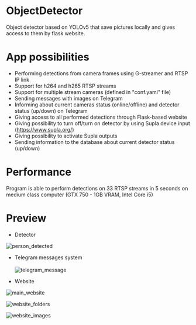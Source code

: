 # ObjectDetector
Object detector based on YOLOv5 that save pictures locally and gives access to them by flask website.

# App possibilities
- Performing detections from camera frames using G-streamer and RTSP IP link
- Support for h264 and h265 RTSP streams
- Support for multiple stream cameras (defined in "conf.yaml" file)
- Sending messages with images on Telegram
- Informing about current cameras status (online/offline) and detector status (up/down) on Telegram
- Giving access to all performed detections through Flask-based website
- Giving possibility to turn off/turn on detector by using Supla device input (https://www.supla.org/)
- Giving possibility to activate Supla outputs
- Sending information to the database about current detector status (up/down)

# Performance
Program is able to perform detections on 33 RTSP streams in 5 seconds on medium class computer (GTX 750 - 1GB VRAM, Intel Core i5)

# Preview
- Detector

![person_detected](https://github.com/Kamelleon/ObjectDetector/blob/main/preview_screens/detect%20(1).jpg)


- Telegram messages system<br /><br />
![telegram_message](https://github.com/Kamelleon/ObjectDetector/blob/main/preview_screens/detect%20(1).png)


- Website

![main_website](https://github.com/Kamelleon/ObjectDetector/blob/main/preview_screens/detect%20(2).png)

![website_folders](https://github.com/Kamelleon/ObjectDetector/blob/main/preview_screens/detect%20(3).png)

![website_images](https://github.com/Kamelleon/ObjectDetector/blob/main/preview_screens/detect%20(4).png)
